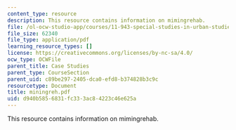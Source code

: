 ```yaml
---
content_type: resource
description: This resource contains information on mimingrehab.
file: /ol-ocw-studio-app/courses/11-943-special-studies-in-urban-studies-and-planning-the-cardener-river-corridor-workshop-fall-2001/d940b5856831fc333ac84223c46e625a_miningreh.pdf
file_size: 62340
file_type: application/pdf
learning_resource_types: []
license: https://creativecommons.org/licenses/by-nc-sa/4.0/
ocw_type: OCWFile
parent_title: Case Studies
parent_type: CourseSection
parent_uid: c89be297-2405-dca0-efd8-b374828b3c9c
resourcetype: Document
title: miningreh.pdf
uid: d940b585-6831-fc33-3ac8-4223c46e625a
---
```

This resource contains information on mimingrehab.
